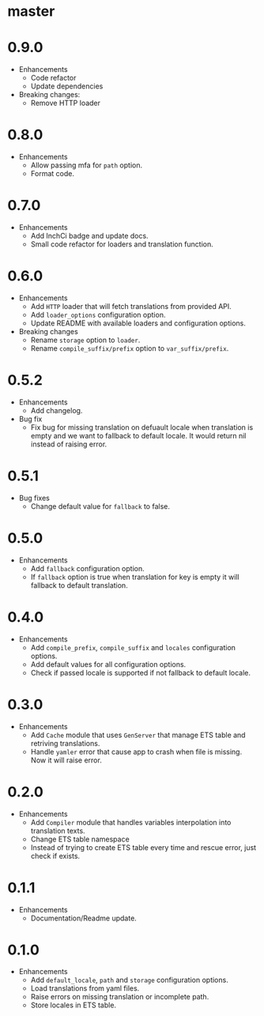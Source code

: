 # master

# 0.9.0

- Enhancements
  - Code refactor
  - Update dependencies
- Breaking changes:
  - Remove HTTP loader

# 0.8.0

- Enhancements
  - Allow passing mfa for `path` option.
  - Format code.

# 0.7.0

- Enhancements
  - Add InchCi badge and update docs.
  - Small code refactor for loaders and translation function.

# 0.6.0

- Enhancements
  - Add `HTTP` loader that will fetch translations from provided API.
  - Add `loader_options` configuration option.
  - Update README with available loaders and configuration options.
- Breaking changes
  - Rename `storage` option to `loader`.
  - Rename `compile_suffix/prefix` option to `var_suffix/prefix`.

# 0.5.2

- Enhancements
  - Add changelog.
- Bug fix
  - Fix bug for missing translation on defuault locale when translation is empty and we want to fallback to default locale. It would return nil instead of raising error.

# 0.5.1

- Bug fixes
  - Change default value for `fallback` to false.

# 0.5.0

- Enhancements
  - Add `fallback` configuration option.
  - If `fallback` option is true when translation for key is empty it will fallback to default translation.

# 0.4.0

- Enhancements
  - Add `compile_prefix`, `compile_suffix` and `locales` configuration options.
  - Add default values for all configuration options.
  - Check if passed locale is supported if not fallback to default locale.

# 0.3.0

- Enhancements
  - Add `Cache` module that uses `GenServer` that manage ETS table and retriving translations.
  - Handle `yamler` error that cause app to crash when file is missing. Now it will raise error.

# 0.2.0

- Enhancements
  - Add `Compiler` module that handles variables interpolation into translation texts.
  - Change ETS table namespace
  - Instead of trying to create ETS table every time and rescue error, just check if exists.

# 0.1.1

- Enhancements
  - Documentation/Readme update.

# 0.1.0

- Enhancements
  - Add `default_locale`, `path` and `storage` configuration options.
  - Load translations from yaml files.
  - Raise errors on missing translation or incomplete path.
  - Store locales in ETS table.
